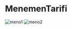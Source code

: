 # MenemenTarifi

![meno1](https://github.com/iraska/MenemenTarifi/assets/105501017/1259d6df-2e07-4064-b429-4e6fc09078f3)
![meno2](https://github.com/iraska/MenemenTarifi/assets/105501017/6e256921-c6c3-4b64-b366-f30939d22027)
